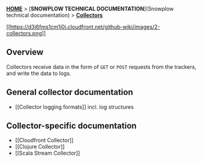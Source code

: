[**HOME**](Home) > [**SNOWPLOW TECHNICAL DOCUMENTATION**](Snowplow technical documentation) > [**Collectors**](collectors)

[[https://d3i6fms1cm1j0i.cloudfront.net/github-wiki/images/2-collectors.png]] 

## Overview 

Collectors receive data in the form of `GET` or `POST` requests from the trackers, and write the data to logs.

## General collector documentation

* [[Collector logging formats]] incl. log structures

## Collector-specific documentation

* [[Cloudfront Collector]]
* [[Clojure Collector]]
* [[Scala Stream Collector]]
